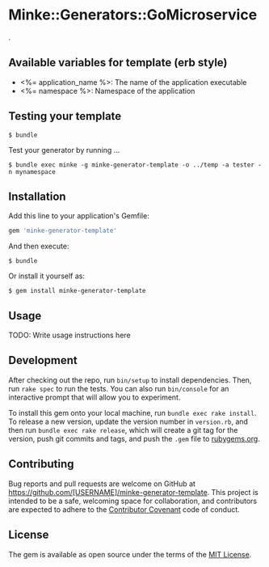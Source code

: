 # Minke::Generators::GoMicroservice

.

## Available variables for template (erb style)
- <%= application_name %>: The name of the application executable
- <%= namespace %>: Namespace of the application

## Testing your template
```
$ bundle
```

Test your generator by running ...
```
$ bundle exec minke -g minke-generator-template -o ../temp -a tester -n mynamespace
```

## Installation

Add this line to your application's Gemfile:

```ruby
gem 'minke-generator-template'
```

And then execute:

    $ bundle

Or install it yourself as:

    $ gem install minke-generator-template

## Usage

TODO: Write usage instructions here

## Development

After checking out the repo, run `bin/setup` to install dependencies. Then, run `rake spec` to run the tests. You can also run `bin/console` for an interactive prompt that will allow you to experiment.

To install this gem onto your local machine, run `bundle exec rake install`. To release a new version, update the version number in `version.rb`, and then run `bundle exec rake release`, which will create a git tag for the version, push git commits and tags, and push the `.gem` file to [rubygems.org](https://rubygems.org).

## Contributing

Bug reports and pull requests are welcome on GitHub at https://github.com/[USERNAME]/minke-generator-template. This project is intended to be a safe, welcoming space for collaboration, and contributors are expected to adhere to the [Contributor Covenant](http://contributor-covenant.org) code of conduct.


## License

The gem is available as open source under the terms of the [MIT License](http://opensource.org/licenses/MIT).
